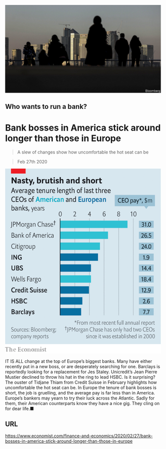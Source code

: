 ![](./images/20200229_FNP505.jpg)

## Who wants to run a bank?

# Bank bosses in America stick around longer than those in Europe

> A slew of changes show how uncomfortable the hot seat can be

> Feb 27th 2020

![](./images/20200229_FNC478.png)

IT IS ALL change at the top of Europe’s biggest banks. Many have either recently put in a new boss, or are desperately searching for one. Barclays is reportedly looking for a replacement for Jes Staley. Unicredit’s Jean Pierre Mustier declined to throw his hat in the ring to lead HSBC. Is it surprising? The ouster of Tidjane Thiam from Credit Suisse in February highlights how uncomfortable the hot seat can be. In Europe the tenure of bank bosses is short, the job is gruelling, and the average pay is far less than in America. Europe’s bankers may yearn to try their luck across the Atlantic. Sadly for them, their American counterparts know they have a nice gig. They cling on for dear life.■

## URL

https://www.economist.com/finance-and-economics/2020/02/27/bank-bosses-in-america-stick-around-longer-than-those-in-europe

